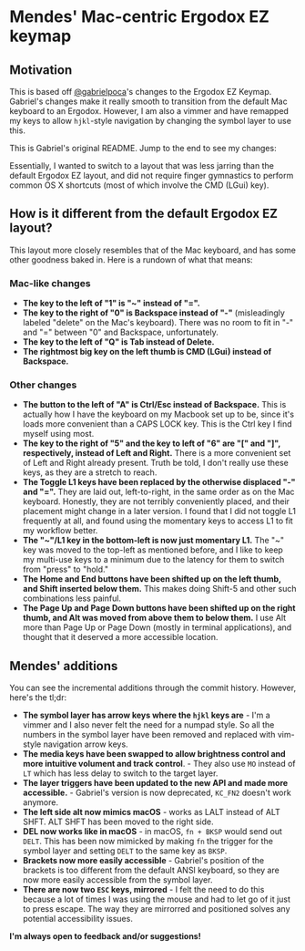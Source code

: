 # Mendes' Mac-centric Ergodox EZ keymap

## Motivation

This is based off [@gabrielpoca][@gabrielpoca]'s changes to the Ergodox
EZ Keymap. Gabriel's changes make it really smooth to transition from the
default Mac keyboard to an Ergodox. However, I am also a vimmer and have
remapped my keys to allow `hjkl`-style navigation by changing the symbol layer
to use this.

This is Gabriel's original README. Jump to the end to see my changes:


Essentially, I wanted to switch to a layout that was less jarring than the default Ergodox EZ layout, and did not require finger gymnastics to perform common OS X shortcuts (most of which involve the CMD (LGui) key).

## How is it different from the default Ergodox EZ layout?

This layout more closely resembles that of the Mac keyboard, and has some other goodness baked in. Here is a rundown of what that means:

### Mac-like changes

- **The key to the left of "1" is "~" instead of "=".**
- **The key to the right of "0" is Backspace instead of "-"** (misleadingly labeled "delete" on the Mac's keyboard). There was no room to fit in "-" and "=" between "0" and Backspace, unfortunately.
- **The key to the left of "Q" is Tab instead of Delete.**
- **The rightmost big key on the left thumb is CMD (LGui) instead of Backspace.**

### Other changes

- **The button to the left of "A" is Ctrl/Esc instead of Backspace.** This is actually how I have the keyboard on my Macbook set up to be, since it's loads more convenient than a  CAPS LOCK key. This is the Ctrl key I find myself using most.
- **The key to the right of "5" and the key to left of "6" are "[" and "]", respectively, instead of Left and Right.** There is a more convenient set of Left and Right already present. Truth be told, I don't really use these keys, as they are a stretch to reach.
- **The Toggle L1 keys have been replaced by the otherwise displaced "-" and "=".** They are laid out, left-to-right, in the same order as on the Mac keyboard. Honestly, they are not terribly conveniently placed, and their placement might change in a later version. I found that I did not toggle L1 frequently at all, and found using the momentary keys to access L1 to fit my workflow better.
- **The "~"/L1 key in the bottom-left is now just momentary L1.** The "~" key was moved to the top-left as mentioned before, and I like to keep my multi-use keys to a minimum due to the latency for them to switch from "press" to "hold."
- **The Home and End buttons have been shifted up on the left thumb, and Shift inserted below them.** This makes doing Shift-5 and other such combinations less painful.
- **The Page Up and Page Down buttons have been shifted up on the right thumb, and Alt was moved from above them to below them.** I use Alt more than Page Up or Page Down (mostly in terminal applications), and thought that it deserved a more accessible location.

## Mendes' additions

You can see the incremental additions through the commit history. However,
here's the tl;dr:

- **The symbol layer has arrow keys where the `hjkl` keys are** - I'm a vimmer
  and I also never felt the need for a numpad style. So all the numbers in the
  symbol layer have been removed and replaced with vim-style navigation arrow
  keys.
- **The media keys have been swapped to allow brightness control and more intuitive volument and track control**. - They also use `MO` instead of `LT` which has less delay to switch to the target layer.
- **The layer triggers have been updated to the new API and made more accessible.** - Gabriel's version is now deprecated, `KC_FN2` doesn't work anymore.
- **The left side alt now mimics macOS** - works as LALT instead of ALT SHFT. ALT SHFT has been moved to the right side.
- **DEL now works like in macOS** - in macOS, `fn + BKSP` would send out `DELT`.  This has been now mimicked by making `fn` the trigger for the symbol layer and setting `DELT` to the same key as `BKSP`.
- **Brackets now more easily accessible** - Gabriel's position of the brackets is too different from the default ANSI keyboard, so they are now more easily accessible from the symbol layer.
- **There are now two `ESC` keys, mirrored** - I felt the need to do this because a lot of times I was using the mouse and had to let go of it just to press escape. The way they are mirrorred and positioned solves any potential accessibility issues.

**I'm always open to feedback and/or suggestions!**

[@gabrielpoca]: https://github.com/gabrielpoca/qmk_firmware/blob/0cdfdfb17e8706fbdf126d03cc82305d221ba632/keyboards/ergodox_ez/keymaps/gabrielpoca/readme.md
